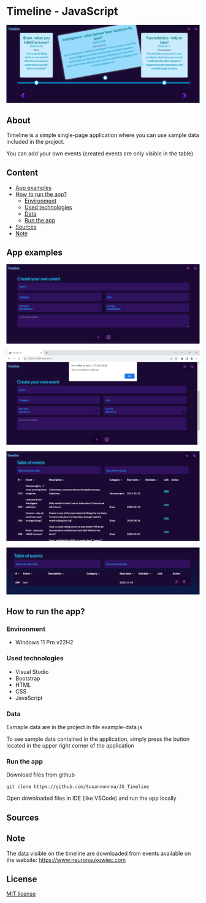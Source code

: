 # Timeline - JavaScript
![Application image - main page](./assets/images/timeline_on.png)

## About
Timeline is a simple single-page application where you can use sample data included in the project.

You can add your own events (created events are only visible in the table). 

## Content
- [App examples](./README.md#app-examples)
- [How to run the app?](./README.md#how-to-run-the-app)
  - [Environment](./README.md#environment)
  - [Used technologies](./README.md#used-technologies)
  - [Data](./README.md#data)
  - [Run the app](./README.md#run-the-app)
- [Sources](./README.md#sources)
- [Note](./README.md#note)

## App examples
![Application image - main page](./assets/images/timeline_form.png)

![Application image - main page](./assets/images/timeline_form_validation.png)

![Application image - main page](./assets/images/timeline_example_events.png)

![Application image - main page](./assets/images/timeline_created_events.png)

## How to run the app?
### Environment
- Windows 11 Pro v22H2

### Used technologies
- Visual Studio
- Bootstrap
- HTML
- CSS
- JavaScript

### Data
Exmaple data are in the project in file example-data.js

To see sample data contained in the application, simply press the button located in the upper right corner of the application

### Run the app
Download files from github
```
git clone https://github.com/Susannnnnna/JS_Timeline
```

Open downloaded files in IDE (like VSCode) and run the app locally

## Sources


## Note
The data visible on the timeline are downloaded from events available on the website: https://www.neuronaukowiec.com

## License
[MIT license](https://opensource.org/licenses/MIT)
